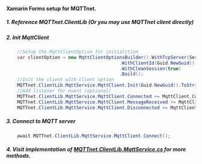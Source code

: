 #### Xamarin Forms setup for MQTTnet.

##### 1. Reference MQTTnet.ClientLib (Or you may use MQTTnet client directly)

##### 2. Init MqttClient
```C#
    //Setup the MqttClientOption for initialztion
    var clientOption = new MqttClientOptionsBuilder().WithTcpServer(ServerEntry.Text, int.Parse(PortEntry.Text))
                                          .WithClientId(Guid.NewGuid().ToString())
                                          .WithCleanSession(true)
                                          .Build();
    //Init the client with client option
    MQTTnet.ClientLib.MqttService.MqttClient.Init(Guid.NewGuid().ToString(), clientOption);
    //Add listener for event (optional)
    MQTTnet.ClientLib.MqttService.MqttClient.Connected += MqttClient_Connected;
    MQTTnet.ClientLib.MqttService.MqttClient.MessageReceived += MqttClient_MessageReceived;
    MQTTnet.ClientLib.MqttService.MqttClient.Disconnected += MqttClient_Disconnected;
```

##### 3. Connect to MQTT server
```C#
    await MQTTnet.ClientLib.MqttService.MqttClient.Connect();
```

##### 4. Visit implementation of [MQTTnet.ClientLib.MqttService.cs](https://github.com/JimmyPun610/MQTTnet.Playground/blob/master/MQTTnet.ClientLib/Shared/MqttService.cs) for more methods.
